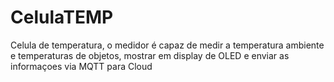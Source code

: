 # CelulaTEMP
Celula de temperatura, o medidor é capaz de medir a temperatura ambiente e temperaturas de objetos, mostrar em display de OLED e enviar as informaçoes via MQTT para Cloud
